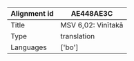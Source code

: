 |Alignment id | AE448AE3C
| --- | --- 
|Title | MSV 6,02: Vinītakā 
|Type | translation
|Languages | ['bo']
